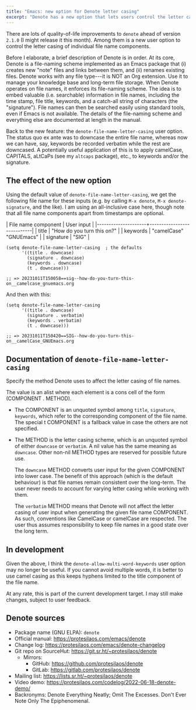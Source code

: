 ```yaml
---
title: "Emacs: new option for Denote letter casing"
excerpt: "Denote has a new option that lets users control the letter casing of file names. This opens up interesting possibilities."
---
```


There are lots of quality-of-life improvements to `denote` ahead of
version `2.1.0` (I might release it this month).  Among them is a new
user option to control the letter casing of individual file name
components.

Before I elaborate, a brief description of Denote is in order.  At its
core, Denote is a file-naming scheme implemented as an Emacs package
that (i) creates new "note" files and links between them, and (ii)
renames existing files.  Denote works with any file type---it is NOT
an Org extension.  Use it to manage your knowledge base and long-term
file storage.  When Denote operates on file names, it enforces its
file-naming scheme.  The idea is to embed valuable (i.e. searchable)
information in file names, including the time stamp, file title,
keywords, and a catch-all string of characters (the "signature").
File names can then be searched easily using standard tools, even if
Emacs is not available.  The details of the file-naming scheme and
everything else are documented at length in the manual.

Back to the new feature: the `denote-file-name-letter-casing` user
option.  The status quo ex ante was to downcase the entire file name,
whereas now we can have, say, keywords be recorded verbatim while the
rest are downcased.  A potentially useful application of this is to
apply camelCase, CAPITALS, aLtCaPs (see my `altcaps` package), etc.,
to keywords and/or the signature.

## The effect of the new option

Using the default value of `denote-file-name-letter-casing`, we get
the following file name for these inputs (e.g. by calling `M-x
denote`, `M-x denote-signature`, and the like).  I am using an
all-inclusive case here, though note that all file name components
apart from timestamps are optional.

| File name component | User input                 |
|---------------------+----------------------------|
| title               | "How do you turn this on?" |
| keywords            | "camelCase" "GNUEmacs"     |
| signature           | "SIG"                      |

```elisp
(setq denote-file-name-letter-casing  ; the defaults
      '((title . downcase)
        (signature . downcase)
        (keywords . downcase)
        (t . downcase)))

;; => 20231011T150058==sig--how-do-you-turn-this-on__camelcase_gnuemacs.org
```

And then with this:

```elisp
(setq denote-file-name-letter-casing
      '((title . downcase)
        (signature . verbatim)
        (keywords . verbatim)
        (t . downcase)))

;; => 20231011T150420==SIG--how-do-you-turn-this-on__camelCase_GNUEmacs.org
```

## Documentation of `denote-file-name-letter-casing`

Specify the method Denote uses to affect the letter casing of file names.

The value is an alist where each element is a cons cell of the
form (COMPONENT . METHOD).

- The COMPONENT is an unquoted symbol among `title`, `signature`,
  `keywords`, which refer to the corresponding component of the
  file name.  The special t COMPONENT is a fallback value in case
  the others are not specified.

- The METHOD is the letter casing scheme, which is an unquoted
  symbol of either `downcase` or `verbatim`.  A nil value has the
  same meaning as `downcase`.  Other non-nil METHOD types are
  reserved for possible future use.

  The `downcase` METHOD converts user input for the given
  COMPONENT into lower case.  The benefit of this approach (which
  is the default behaviour) is that file names remain consistent
  over the long-term.  The user never needs to account for
  varying letter casing while working with them.

  The `verbatim` METHOD means that Denote will not affect the
  letter casing of user input when generating the given file name
  COMPONENT.  As such, conventions like CamelCase or camelCase
  are respected.  The user thus assumes responsibility to keep
  file names in a good state over the long term.
  
## In development

Given the above, I think the `denote-allow-multi-word-keywords` user
option may no longer be useful.  If you cannot avoid multiple words,
it is better to use camel casing as this keeps hyphens limited to the
title component of the file name.

At any rate, this is part of the current development target.  I may
still make changes, subject to user feedback.

## Denote sources

+ Package name (GNU ELPA): `denote`
+ Official manual: <https://protesilaos.com/emacs/denote>
+ Change log: <https://protesilaos.com/emacs/denote-changelog>
+ Git repo on SourceHut: <https://git.sr.ht/~protesilaos/denote>
  - Mirrors:
    + GitHub: <https://github.com/protesilaos/denote>
    + GitLab: <https://gitlab.com/protesilaos/denote>
+ Mailing list: <https://lists.sr.ht/~protesilaos/denote>
+ Video demo: <https://protesilaos.com/codelog/2022-06-18-denote-demo/>
+ Backronyms: Denote Everything Neatly; Omit The Excesses.  Don't Ever
  Note Only The Epiphenomenal.
